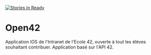 [![Stories in Ready](https://badge.waffle.io/emericspiroux/Open42.png?label=ready&title=Ready)](https://waffle.io/emericspiroux/Open42)
# Open42
Application IOS de l'Intranet de l'Ecole 42, ouverte à tout les élèves souhaitant contribuer. Application basé sur l'API 42.
